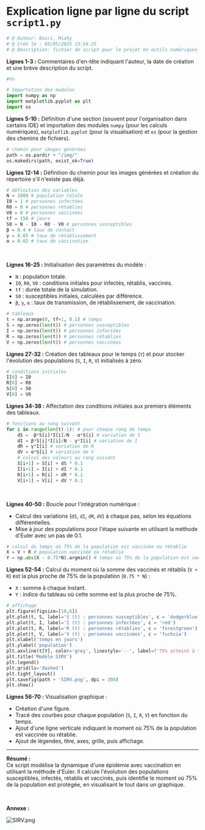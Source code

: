 # Explication ligne par ligne du script `script1.py`

```python:script\script1.py
# @ Auteur: Basri, Miahy
# @ Créé le : 05/05/2025 13:54:25
# @ Description: fichier de script pour le projet en outils numériques
```
**Lignes 1-3 :** Commentaires d'en-tête indiquant l'auteur, la date de création et une brève description du script.

```python
#%%

# Importation des modules
import numpy as np
import matplotlib.pyplot as plt
import os
```

**Lignes 5-10 :** Définition d'une section (souvent pour l'organisation dans certains IDE) et importation des modules `numpy` (pour les calculs numériques), `matplotlib.pyplot` (pour la visualisation) et `os` (pour la gestion des chemins de fichiers).

```python
# chemin pour images générées
path = os.pardir + "/img/"
os.makedirs(path, exist_ok=True)
```
**Lignes 12-14 :** Définition du chemin pour les images générées et création du répertoire s'il n'existe pas déjà.

```python
# définition des variables
N = 1000 # population totale
I0 = 1 # personnes infectées
R0 = 0 # personnes rétablies
V0 = 0 # personnes vaccinées
tf = 150 # jours
S0 = N - I0 - R0 - V0 # personnes susceptibles
β = 0.4 # taux de contact
γ = 0.05 # taux de rétablissement
α = 0.02 # taux de vaccination
```
<div style="page-break-before:always">&nbsp;</div>
<p></p>

**Lignes 16-25 :** Initialisation des paramètres du modèle :
- `N` : population totale.
- `I0`, `R0`, `V0` : conditions initiales pour infectés, rétablis, vaccinés.
- `tf` : durée totale de la simulation.
- `S0` : susceptibles initiales, calculées par différence.
- `β`, `γ`, `α` : taux de transmission, de rétablissement, de vaccination.

```python
# tableaux
t = np.arange(0, tf+1, 0.1) # temps
S = np.zeros(len(t)) # personnes susceptibles
I = np.zeros(len(t)) # personnes infectées
R = np.zeros(len(t)) # personnes rétablies
V = np.zeros(len(t)) # personnes vaccinées
```
**Lignes 27-32 :** Création des tableaux pour le temps (`t`) et pour stocker l'évolution des populations (`S`, `I`, `R`, `V`) initialisés à zéro.

```python
# conditions initiales
I[0] = I0
R[0] = R0
S[0] = S0
V[0] = V0
```
**Lignes 34-38 :** Affectation des conditions initiales aux premiers éléments des tableaux.

```python
# fonctions au rang suivant
for i in range(len(t)-1): # pour chaque rang de temps
    dS = -β*S[i]*I[i]/N - α*S[i] # variation de S
    dI = β*S[i]*I[i]/N - γ*I[i] # variation de I
    dR = γ*I[i] # variation de R
    dV = α*S[i] # variation de V
    # calcul des valeurs au rang suivant
    S[i+1] = S[i] + dS * 0.1 
    I[i+1] = I[i] + dI * 0.1
    R[i+1] = R[i] + dR * 0.1
    V[i+1] = V[i] + dV * 0.1
```

<div style="page-break-before:always">&nbsp;</div>
<p></p>

**Lignes 40-50 :** Boucle pour l'intégration numérique :
- Calcul des variations (`dS`, `dI`, `dR`, `dV`) à chaque pas, selon les équations différentielles.
- Mise à jour des populations pour l'étape suivante en utilisant la méthode d'Euler avec un pas de 0.1.

```python
# calcul du temps où 75% de la population est vaccinée ou rétablie
X = V + R # population vaccinée ou rétablie
Y = np.abs(X - 0.75*N).argmin() # temps où 75% de la population est vaccinée ou rétablie
```

**Lignes 52-54 :** Calcul du moment où la somme des vaccinés et rétablis (`V + R`) est la plus proche de 75% de la population (`0.75 * N`) :
- `X` : somme à chaque instant.
- `Y` : indice du tableau où cette somme est la plus proche de 75%.

```python
# affichage 
plt.figure(figsize=[10,6])
plt.plot(t, S, label='S (t) : personnes susceptibles', c = 'dodgerblue')
plt.plot(t, I, label='I (t) : personnes infectées', c = 'red')
plt.plot(t, R, label='R (t) : personnes rétablies', c = 'forestgreen')
plt.plot(t, V, label='V (t) : personnes vaccinées', c = 'fuchsia')
plt.xlabel('temps en jours')
plt.ylabel('population')
plt.axvline(t[Y], color='grey', linestyle='--', label=f'75% atteint à t = {t[Y]:.1f} jours')
plt.title('Modèle SIRV')
plt.legend()
plt.grid(ls='dashed')
plt.tight_layout()
plt.savefig(path + 'SIRV.png', dpi = 300)
plt.show()
```
**Lignes 56-70 :** Visualisation graphique :
- Création d'une figure.
- Tracé des courbes pour chaque population (`S`, `I`, `R`, `V`) en fonction du temps.
- Ajout d'une ligne verticale indiquant le moment où 75% de la population est vaccinée ou rétablie.
- Ajout de légendes, titre, axes, grille, puis affichage.

---

**Résumé :**  
Ce script modélise la dynamique d'une épidémie avec vaccination en utilisant la méthode d'Euler. Il calcule l'évolution des populations susceptibles, infectés, rétablis et vaccinés, puis identifie le moment où 75% de la population est protégée, en visualisant le tout dans un graphique.

<div style="page-break-before:always">&nbsp;</div>
<p></p>

**Annexe :**

![SIRV.png](../img/SIRV.png)